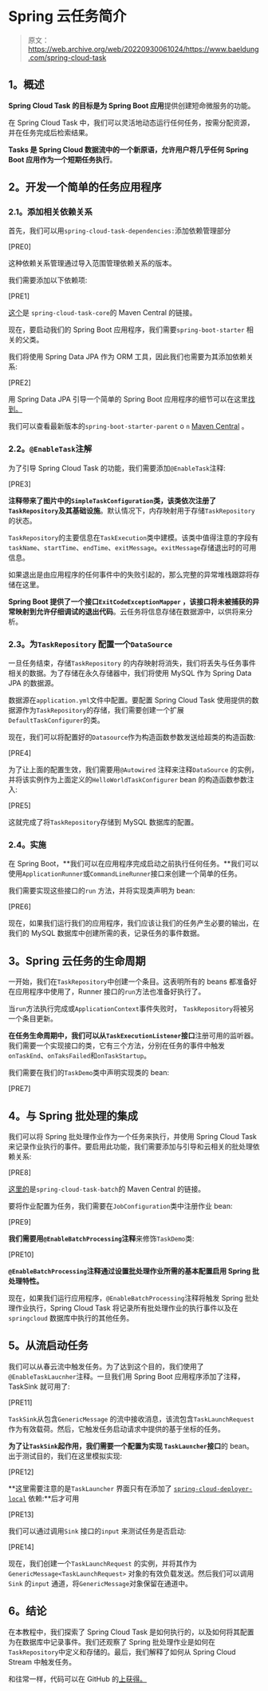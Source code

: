 # Spring 云任务简介

> 原文：<https://web.archive.org/web/20220930061024/https://www.baeldung.com/spring-cloud-task>

## **1。概述**

**Spring Cloud Task 的目标是为 Spring Boot 应用**提供创建短命微服务的功能。

在 Spring Cloud Task 中，我们可以灵活地动态运行任何任务，按需分配资源，并在任务完成后检索结果。

**Tasks 是 Spring Cloud 数据流中的一个新原语，允许用户将几乎任何 Spring Boot 应用作为一个短期任务执行**。

## **2。开发一个简单的任务应用程序**

### **2.1。添加相关依赖关系**

首先，我们可以用`spring-cloud-task-dependencies:`添加依赖管理部分

[PRE0]

这种依赖关系管理通过导入范围管理依赖关系的版本。

我们需要添加以下依赖项:

[PRE1]

[这个](https://web.archive.org/web/20220926183253/https://search.maven.org/classic/#search%7Cga%7C1%7Ca%3A%22spring-cloud-task-core%22)是 `spring-cloud-task-core`的 Maven Central 的链接。

现在，要启动我们的 Spring Boot 应用程序，我们需要`spring-boot-starter` 相关的父类。

我们将使用 Spring Data JPA 作为 ORM 工具，因此我们也需要为其添加依赖关系:

[PRE2]

用 Spring Data JPA 引导一个简单的 Spring Boot 应用程序的细节可以在这里[找到。](/web/20220926183253/https://www.baeldung.com/spring-boot-start)

我们可以查看最新版本的`spring-boot-starter-parent` o `n` [Maven Central](https://web.archive.org/web/20220926183253/https://search.maven.org/classic/#search%7Cga%7C1%7Ca%3A%22spring-boot-starter-parent%22) 。

### **2.2。`@EnableTask`注解**

为了引导 Spring Cloud Task 的功能，我们需要添加`@EnableTask`注释:

[PRE3]

**注释带来了图片中的`SimpleTaskConfiguration`类，该类依次注册了`TaskRepository`及其基础设施**。默认情况下，内存映射用于存储`TaskRepository`的状态。

`TaskRepository`的主要信息在`TaskExecution`类中建模。该类中值得注意的字段有`taskName`、`startTime`、`endTime`、`exitMessage`。`exitMessage`存储退出时的可用信息。

如果退出是由应用程序的任何事件中的失败引起的，那么完整的异常堆栈跟踪将存储在这里。

**Spring Boot 提供了一个接口`ExitCodeExceptionMapper` ，该接口将未被捕获的异常映射到允许仔细调试的退出代码**。云任务将信息存储在数据源中，以供将来分析。

### **2.3。为`TaskRepository`** 配置一个`DataSource`

一旦任务结束，存储`TaskRepository` 的内存映射将消失，我们将丢失与任务事件相关的数据。为了存储在永久存储器中，我们将使用 MySQL 作为 Spring Data JPA 的数据源。

数据源在`application.yml`文件中配置。要配置 Spring Cloud Task 使用提供的数据源作为`TaskRepository`的存储，我们需要创建一个扩展 `DefaultTaskConfigurer`的类。

现在，我们可以将配置好的`Datasource`作为构造函数参数发送给超类的构造函数:

[PRE4]

为了让上面的配置生效，我们需要用`@Autowired` 注释来注释`DataSource` 的实例，并将该实例作为上面定义的`HelloWorldTaskConfigurer` bean 的构造函数参数注入:

[PRE5]

这就完成了将`TaskRepository`存储到 MySQL 数据库的配置。

### **2.4。实施**

在 Spring Boot，**我们可以在应用程序完成启动之前执行任何任务。**我们可以使用`ApplicationRunner`或`CommandLineRunner`接口来创建一个简单的任务。

我们需要实现这些接口的`run` 方法，并将实现类声明为 bean:

[PRE6]

现在，如果我们运行我们的应用程序，我们应该让我们的任务产生必要的输出，在我们的 MySQL 数据库中创建所需的表，记录任务的事件数据。

## **3。Spring 云任务的生命周期**

一开始，我们在`TaskRepository`中创建一个条目。这表明所有的 beans 都准备好在应用程序中使用了，Runner 接口的`run`方法也准备好执行了。

当`run`方法执行完成或`ApplicationContext`事件失败时， `TaskRepository`将被另一个条目更新。

**在任务生命周期中，我们可以从`TaskExecutionListener`接口**注册可用的监听器。我们需要一个实现接口的类，它有三个方法，分别在任务的事件中触发`onTaskEnd`、`onTaksFailed`和`onTaskStartup`。

我们需要在我们的`TaskDemo`类中声明实现类的 bean:

[PRE7]

## **4。与 Spring 批处理的集成**

我们可以将 Spring 批处理作业作为一个任务来执行，并使用 Spring Cloud Task 来记录作业执行的事件。要启用此功能，我们需要添加与引导和云相关的批处理依赖关系:

[PRE8]

[这里的](https://web.archive.org/web/20220926183253/https://search.maven.org/classic/#search%7Cga%7C1%7Cspring-cloud-task-batch)是`spring-cloud-task-batch`的 Maven Central 的链接。

要将作业配置为任务，我们需要在`JobConfiguration`类中注册作业 bean:

[PRE9]

**我们需要用`@EnableBatchProcessing`注释**来修饰`TaskDemo`类:

[PRE10]

**`@EnableBatchProcessing`注释通过设置批处理作业所需的基本配置启用 Spring 批处理特性。**

现在，如果我们运行应用程序，`@EnableBatchProcessing`注释将触发 Spring 批处理作业执行，Spring Cloud Task 将记录所有批处理作业的执行事件以及在`springcloud` 数据库中执行的其他任务。

## **5。从流**启动任务

我们可以从春云流中触发任务。为了达到这个目的，我们使用了`@EnableTaskLaucnher`注释。一旦我们用 Spring Boot 应用程序添加了注释，TaskSink 就可用了:

[PRE11]

`TaskSink`从包含`GenericMessage` 的流中接收消息，该流包含`TaskLaunchRequest` 作为有效载荷。然后，它触发任务启动请求中提供的基于坐标的任务。

**为了让`TaskSink`起作用，我们需要一个配置为实现 `TaskLauncher`接口**的 bean。出于测试目的，我们在这里模拟实现:

[PRE12]

**这里需要注意的是`TaskLauncher` 界面只有在添加了 [`spring-cloud-deployer-local`](https://web.archive.org/web/20220926183253/https://search.maven.org/classic/#search%7Cga%7C1%7Ca%3A%22spring-cloud-deployer-local%22) 依赖:**后才可用

[PRE13]

我们可以通过调用`Sink` 接口的`input` 来测试任务是否启动:

[PRE14]

现在，我们创建一个`TaskLaunchRequest` 的实例，并将其作为`GenericMessage<TaskLaunchRequest>` 对象的有效负载发送。然后我们可以调用`Sink` 的`input` 通道，将`GenericMessage`对象保留在通道中。

## **6。结论**

在本教程中，我们探索了 Spring Cloud Task 是如何执行的，以及如何将其配置为在数据库中记录事件。我们还观察了 Spring 批处理作业是如何在`TaskRepository`中定义和存储的。最后，我们解释了如何从 Spring Cloud Stream 中触发任务。

和往常一样，代码可以在 GitHub 的[上获得。](https://web.archive.org/web/20220926183253/https://github.com/eugenp/tutorials/tree/master/spring-cloud-modules/spring-cloud-task)